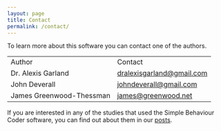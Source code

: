 ```yaml
---
layout: page
title: Contact
permalink: /contact/
---
```


To learn more about this software you can contact one of the authors.

<table>
<tr>
<td>Author</td>
<td>Contact</td>
</tr>
<tr>
<td>Dr. Alexis Garland</td>
<td><a href="mailto: dralexisgarland@gmail.com">dralexisgarland@gmail.com</a></td>
</tr>
<tr>
<td>John Deverall</td>
<td><a href="mailto: johndeverall@gmail.com">johndeverall@gmail.com</a></td>
</tr>
<tr>
<td>James Greenwood-Thessman</td>
<td><a href="mailto: james@greenwood.net.nz">james@greenwood.net</a></td>
</tr>
</table>

If you are interested in any of the studies that used the Simple Behaviour Coder software, you can find out about them in our <a href="/">posts</a>.





